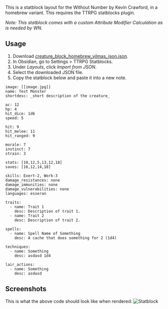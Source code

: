This is a statblock layout for the Without Number by Kevin Crawford, in a homebrew variant. This requires the TTRPG statblocks plugin.

_Note: This statblock comes with a custom Attribute Modifier Calculation as is needed by WN._ 

## Usage

1. Download [creature_block_homebrew_yilmas_json.json](creature_block_homebrew_yilmas_json.json).
2. In Obsidian, go to Settings > TTRPG Statblocks.
3. Under *Layouts*, click *Import from JSON*.
4. Select the downloaded JSON file.
5. Copy the statblock below and paste it into a new note.

```statblock
image: [[image.jpg]]
name: Test Monster
shortdesc: _short description of the creature_

ac: 12
hp: 4
hit_dice: 1d6
speed: 5

hit: 9
hit_melee: 11
hit_ranged: 9

morale: 7
instinct: 7
strain: 3

stats: [10,12,5,13,12,18]
saves: [16,12,14,18]

skills: Exert-2, Work-3
damage_resistances: none
damage_immunities: none
damage_vulnerabilities: none
languages: esseran

traits:
  - name: Trait 1
    desc: Description of trait 1.
  - name: Trait 2
    desc: Description of trait 2.

spells:
  - name: Spell Name of Something
    desc: A cache that does something for 2 (1d4)

techniques:
  - name: Something
    desc: asdasd 1d4

lair_actions:
  - name: Something
    desc: asdasd
```

## Screenshots

This is what the above code should look like when rendered:
![Statblock](creature_block_homebrew_yilmas_png.png)
